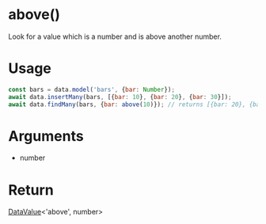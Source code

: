 above()
===

Look for a value which is a number and is above another number.

# Usage

```javascript
const bars = data.model('bars', {bar: Number});
await data.insertMany(bars, [{bar: 10}, {bar: 20}, {bar: 30}]);
await data.findMany(bars, {bar: above(10)}); // returns [{bar: 20}, {bar: 30}]
```

# Arguments

- number

# Return

[DataValue](../definitions/DataValue)<'above', number>
